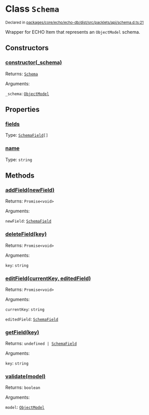 # Class `Schema`
<sub>Declared in [packages/core/echo/echo-db/dist/src/packlets/api/schema.d.ts:21]()</sub>


Wrapper for ECHO Item that represents an  `ObjectModel`  schema.

## Constructors
### [constructor(_schema)]()


Returns: <code>[Schema](/api/@dxos/client/classes/Schema)</code>

Arguments: 

`_schema`: <code>[ObjectModel](/api/@dxos/client/classes/ObjectModel)</code>

## Properties
### [fields]()
Type: <code>[SchemaField](/api/@dxos/client/types/SchemaField)[]</code>
### [name]()
Type: <code>string</code>

## Methods
### [addField(newField)]()


Returns: <code>Promise&lt;void&gt;</code>

Arguments: 

`newField`: <code>[SchemaField](/api/@dxos/client/types/SchemaField)</code>
### [deleteField(key)]()


Returns: <code>Promise&lt;void&gt;</code>

Arguments: 

`key`: <code>string</code>
### [editField(currentKey, editedField)]()


Returns: <code>Promise&lt;void&gt;</code>

Arguments: 

`currentKey`: <code>string</code>

`editedField`: <code>[SchemaField](/api/@dxos/client/types/SchemaField)</code>
### [getField(key)]()


Returns: <code>undefined | [SchemaField](/api/@dxos/client/types/SchemaField)</code>

Arguments: 

`key`: <code>string</code>
### [validate(model)]()


Returns: <code>boolean</code>

Arguments: 

`model`: <code>[ObjectModel](/api/@dxos/client/classes/ObjectModel)</code>